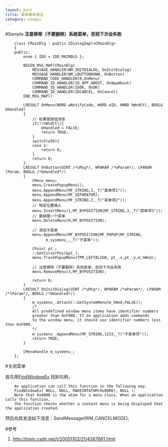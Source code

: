 ```yaml
---
layout: post
title: 菜单基本用法
category: wingui
---
```


#Sample
**注意移除（不要删除）系统菜单，否则下次会失败**

        class CMainDlg : public CDialogImpl<CMainDlg>
        {
        public:
            enum { IDD = IDD_MAINDLG };

            BEGIN_MSG_MAP(CMainDlg)
                MESSAGE_HANDLER(WM_INITDIALOG, OnInitDialog)
                MESSAGE_HANDLER(WM_LBUTTONDOWN, OnButton)
                COMMAND_CODE_HANDLER(0,OnMenu)
                COMMAND_ID_HANDLER(ID_APP_ABOUT, OnAppAbout)
                COMMAND_ID_HANDLER(IDOK, OnOK)
                COMMAND_ID_HANDLER(IDCANCEL, OnCancel)
            END_MSG_MAP()

            LRESULT OnMenu(WORD wNotifyCode, WORD wID, HWND hWndCtl, BOOL& bHandled)
            {
                // 如果是按钮消息
                if(!!hWndCtl){
                    bHandled = FALSE;
                    return TRUE;
                }
                switch(wID){
                case 1:
                    return 0;
                }
                return 0;
            }
            LRESULT OnButton(UINT /*uMsg*/, WPARAM /*wParam*/, LPARAM lParam, BOOL& /*bHandled*/)
            {
                CMenu menu;
                menu.CreatePopupMenu();
                menu.AppendMenu(MF_STRING,1,_T("菜单项1"));
                menu.AppendMenu(MF_SEPARATOR);
                menu.AppendMenu(MF_STRING,2,_T("菜单项2"));
                // 特定位置插入
                menu.InsertMenu(1,MF_BYPOSITION|MF_STRING,3,_T("菜单项3"));
                // 删掉第一个菜单
                menu.DeleteMenu(0,MF_BYPOSITION);

                // 添加子菜单
                menu.AppendMenu(MF_BYPOSITION|MF_POPUP|MF_STRING,
                      m_sysmenu_,_T("子菜单"));

                CPoint pt_;
                ::GetCursorPos(&pt_);
                menu.TrackPopupMenu(TPM_LEFTALIGN, pt_.x,pt_.y,m_hWnd);

                // 注意移除（不要删除）系统菜单，否则下次会失败
                menu.RemoveMenu(3,MF_BYPOSITION);

                return 0;
            }
            LRESULT OnInitDialog(UINT /*uMsg*/, WPARAM /*wParam*/, LPARAM /*lParam*/, BOOL& /*bHandled*/)
            {
                m_sysmenu_.Attach(::GetSystemMenu(m_hWnd,FALSE));
                /*
                All predefined window menu items have identifier numbers 
                greater than 0xF000. If an application adds commands 
                to the window menu, it should use identifier numbers less than 0xF000.
                */
                m_sysmenu_.AppendMenu(MF_STRING,1233,_T("子菜单项"));
                return TRUE;
            }

            CMenuHandle m_sysmenu_;
        };

#关闭菜单

首先用[FindWindowEx](http://msdn.microsoft.com/en-us/library/windows/desktop/ms633500\(v=vs.85\).aspx) 找到句柄，

        An application can call this function in the following way.
        FindWindowEx( NULL, NULL, MAKEINTATOM(0x8000), NULL );
        Note that 0x8000 is the atom for a menu class. When an application calls this function, 
        the function checks whether a context menu is being displayed that the application created.


然后向其发送如下消息：SendMessage(WM_CANCELMODE);

#参考
1. <http://topic.csdn.net/t/20051102/21/4367661.html>




